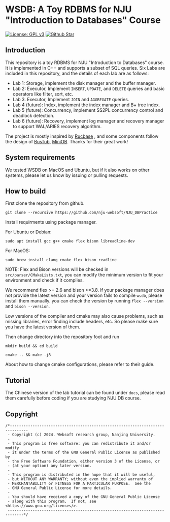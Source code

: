 # WSDB: A Toy RDBMS for NJU "Introduction to Databases" Course

[![License: GPL v3](https://img.shields.io/badge/License-GPLv3-blue.svg)](https://www.gnu.org/licenses/gpl-3.0)    [![Github Star](https://img.shields.io/github/stars/nju-websoft/NJU_DBPractice.svg)](https://github.com/nju-websoft/NJU_DBPractice)

## Introduction

This repository is a toy RDBMS for NJU "Introduction to Databases" course. It is implemented in C++ and supports a
subset of SQL queries.
Six Labs are included in this repository, and the details of each lab are as follows:

* Lab 1: Storage, implement the disk manager and the buffer manager.
* Lab 2: Executor, Implement `INSERT`, `UPDATE`, and `DELETE` queries and basic operators like filter, sort, etc.
* Lab 3. Executor, Implement `JOIN` and `AGGREGATE` queries.
* Lab 4 (future): Index, implement the index manager and B+ tree index.
* Lab 5 (future): Concurrency, implement SS2PL concurrency control and deadlock detection.
* Lab 6 (future): Recovery, implement log manager and recovery manager to support WAL/ARIES recovery algorithm.

The project is mostly inspired by [Rucbase](https://github.com/ruc-deke/rucbase-lab)
, and some components follow the design of
 [BusTub](https://github.com/cmu-db/bustub),  [MiniOB](https://github.com/oceanbase/miniob). Thanks for their great work!

## System requirements

We tested WSDB on MacOS and Ubuntu, but if it also works on other systems, please let us know by issuing
or pulling requests.

## How to build

First clone the repository from github.

```shell
git clone --recursive https://github.com/nju-websoft/NJU_DBPractice
```

Install requirments using package manager.

For Ubuntu or Debian:

```shell
sudo apt install gcc g++ cmake flex bison libreadline-dev
```

For MacOS:

```shell
sudo brew install clang cmake flex bison readline
```

NOTE: Flex and Bison versions will be checked in `src/parser/CMakeLists.txt`, you can modify the minimum version to fit your environment and check if it compiles.

We recommend flex >= 2.6 and bison >=3.8. If your package manager does not provide the latest version and your version fails to compile `wsdb`, please install them manually. you can check the version by running `flex --version` and `bison --version`.

Low versions of the compiler and cmake may also cause problems, such as missing libraries, error finding include headers, etc. So please make sure you have the latest version of them.

Then change directory into the repository foot and run

```shell
mkdir build && cd build
```

```shell
cmake .. && make -j8
```

About how to change cmake configurations, please refer to their guide.

## Tutorial

The Chinese version of the lab tutorial can be found under `docs`, please read them carefully before coding if you are
studying NJU DB course.

## Copyright

```text
/*------------------------------------------------------------------------------
 - Copyright (c) 2024. Websoft research group, Nanjing University.
 -
 - This program is free software: you can redistribute it and/or modify
 - it under the terms of the GNU General Public License as published by
 - the Free Software Foundation, either version 3 of the License, or
 - (at your option) any later version.
 -
 - This program is distributed in the hope that it will be useful,
 - but WITHOUT ANY WARRANTY; without even the implied warranty of
 - MERCHANTABILITY or FITNESS FOR A PARTICULAR PURPOSE.  See the
 - GNU General Public License for more details.
 -
 - You should have received a copy of the GNU General Public License
 - along with this program.  If not, see <https://www.gnu.org/licenses/>.
 -----------------------------------------------------------------------------*/
```
